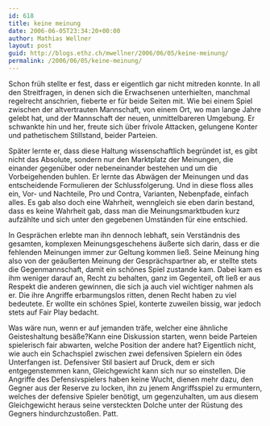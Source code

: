 ```yaml
---
id: 618
title: keine meinung
date: 2006-06-05T23:34:20+00:00
author: Mathias Wellner
layout: post
guid: http://blogs.ethz.ch/mwellner/2006/06/05/keine-meinung/
permalink: /2006/06/05/keine-meinung/
---
```

Schon früh stellte er fest, dass er eigentlich gar nicht mitreden konnte. In all den Streitfragen, in denen sich die Erwachsenen unterhielten, manchmal regelrecht anschrien, fieberte er für beide Seiten mit. Wie bei einem Spiel zwischen der altvertrauten Mannschaft, von einem Ort, wo man lange Jahre gelebt hat, und der Mannschaft der neuen, unmittelbareren Umgebung. Er schwankte hin und her, freute sich über frivole Attacken, gelungene Konter und pathetischem Stillstand, beider Parteien. 

Später lernte er, dass diese Haltung wissenschaftlich begründet ist, es gibt nicht das Absolute, sondern nur den Marktplatz der Meinungen, die einander gegenüber oder nebeneinander bestehen und um die Vorbeigehenden buhlen. Er lernte das Abwägen der Meinungen und das entscheidende Formulieren der Schlussfolgerung. Und in diese floss alles ein, Vor- und Nachteile, Pro und Contra, Varianten, Nebenpfade, einfach alles. Es gab also doch eine Wahrheit, wenngleich sie eben darin bestand, dass es keine Wahrheit gab, dass man die Meinungsmarktbuden kurz aufzählte und sich unter den gegebenen Umständen für eine entschied. 

In Gesprächen erlebte man ihn dennoch lebhaft, sein Verständnis des gesamten, komplexen Meinungsgeschehens äußerte sich darin, dass er die fehlenden Meinungen immer zur Geltung kommen ließ. Seine Meinung hing also von der geäußerten Meinung der Gesprächspartner ab, er stellte stets die Gegenmannschaft, damit ein schönes Spiel zustande kam. Dabei kam es ihm weniger darauf an, Recht zu behalten, ganz im Gegenteil, oft ließ er aus Respekt die anderen gewinnen, die sich ja auch viel wichtiger nahmen als er. Die ihre Angriffe erbarmungslos ritten, denen Recht haben zu viel bedeutete. Er wollte ein schönes Spiel, konterte zuweilen bissig, war jedoch stets auf Fair Play bedacht. 

Was wäre nun, wenn er auf jemanden träfe, welcher eine ähnliche Geisteshaltung besäße?Kann eine Diskussion starten, wenn beide Parteien spielerisch fair abwarten, welche Position der andere hat? Eigentlich nicht, wie auch ein Schachspiel zwischen zwei defensiven Spielern ein ödes Unterfangen ist. Defensiver Stil basiert auf Druck, dem er sich entgegenstemmen kann, Gleichgewicht kann sich nur so einstellen. Die Angriffe des Defensivspielers haben keine Wucht, dienen mehr dazu, den Gegner aus der Reserve zu locken, ihn zu jenem Angriffsspiel zu ermuntern, welches der defensive Spieler benötigt, um gegenzuhalten, um aus diesem Gleichgewicht heraus seine versteckten Dolche unter der Rüstung des Gegners hindurchzustoßen. Patt.